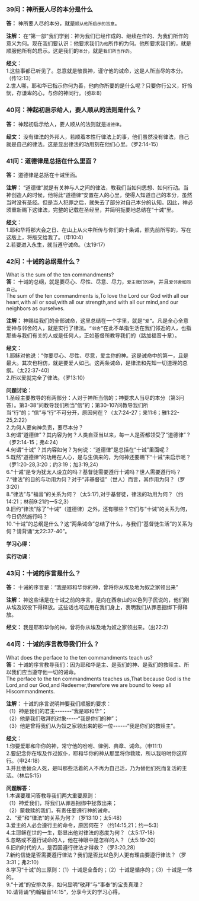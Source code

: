 ### 39问：神所要人尽的本分是什么

**答：** 神所要人尽的本分，就是`顺从他所启示的旨意`。

**注解：** 在“第一部”我们学到：神为我们已经作成的、继续在作的、为我们所作的意义为何。现在我们要认识：他要求我们`为他`所作的为何。他所要求我们的，就是顺服他所有的启示。这是我们的`本分`，就是`我们所当作的`。

**经文：**  
1.这些事都已听见了。总意就是敬畏神，谨守他的诫命，这是人所当尽的本分。（传12:13）  
2.世人哪，耶和华已指示你何为善，他向你所要的是什么呢？只要你行公义，好怜悯，存谦卑的心，与你的神同行。（弥8:8）  


### 40问：神起初启示给人，要人顺从的法则是什么？

**答：** 神起初启示给人，要人顺从的法则就是`道德律`。

**经文：** 没有律法的外邦人，若顺着本性行律法上的事，他们虽然没有律法，自己就是自己的律法。这是显出律法的功用刻在他们心里。（罗2:14-15）


### 41问：道德律是总括在什么里面？

**答：** 道德律是总括在十诫里面。

**注解：** “道德律”就是有关神与人之间的律法，教我们当如何思想、如何行动。当神创造人的时候，他将此“道德律”安置在人的心里，使得人知道自己的本分，虽然当时没有圣经。但是当人犯罪之后，就失去了部分对自己本分的认知。因此，神必须重新赐下这律法，完整的记载在圣经里，并简明扼要地总结在“十诫”里。

**经文：**  
1.耶和华将那大会之日、在山上从火中所传与你们的十条诫，照先前所写的，写在这版上，将版交给我了。（申10:4）  
2.若要进入永生，就当遵守诫命。（太19:17）  


### 42问：十诫的总纲是什么？

What is the sum of the ten commandments?  
**答：** 十诫的总纲，就是要尽心、尽性、尽意、尽力，`爱主我们的神`，并且`爱邻舍如同自己`。  
The sum of the ten commandments is,To love the Lord our God with all our heart,with all or soul,with all our strength,and with all our mind,and our neighbors as ourselves.  

**注解：** 神赐给我们的全部诫命，这里总结在一个字里，就是`“爱”`。凡是全心全意爱神与邻舍的人，就是实行了律法。`“邻舍”`在此不单指生活在我们邻近的人，也指那些与我们有关的人或是任何人，正如基督所教导我们的（路加福音十章）。

**经文：**  
1.耶稣对他说：“你要尽心、尽性、尽意，爱主你的神。这是诫命中的第一，且是最大。其次也相仿，就是要爱人如己。这两条诫命，是律法和先知一切道理的总纲。（太22:37-40）  
2.所以爱就完全了律法。（罗13:10）  

**问题讨论：**  
1.圣经主要教导的有两部分：人对于神所当信的；神要求人当尽的本分（第3问答）。第3-38”问教导我们所当“信”的；第30-107问教导我们所当“行”的；“信”与“行”不可分开，原因何在？（太7:24-27；来11:6；雅1:22-25,2:22）  
2.为何人要向神负责，要尽本分？  
3.何谓“道德律”？其内容为何？人类自亚当以来，每一人是否都领受了“道德律”？（罗2:14-15；弗4:24）  
4.何谓“十诫”？其内容如何？为何说：“道德律”是总括在“十诫”里面呢？  
5.既然“道德律”的功用在人心，是与生俱来的，为何神还要赐下“十诫”来启示呢？（罗1:20-28,3:20；约3:19；加3:19,24）  
6.“十诫”是专为犹太人设立的吗？基督徒需要遵行十诫吗？世人需要遵行吗？  
7.“律法”的目的与功用为何？对于“非基督徒”（世人）而言，其作用为何？（罗3:20）  
8.“律法”与“福音”的关系为何？（太5:17),对于基督徒，律法的功用为何？（约14:21；林前9:21约一5:2,3）  
9.旧约“律法”除了“十诫”（道德律）之外，还有哪些？它们与“十诫”的关系为何，今日仍然施行吗？  
10.“十诫”的总纲是什么？这“两条诫命”总结了什么，与我们“基督徒生活”的关系为何？请背诵“太22:37-40”。  


**学习心得：**

**实行功课：**


### 43问：十诫的序言是什么？

**答：** 十诫的序言是：“我是耶和华你的神，曾将你从埃及地为奴之家领出来”

**注解：** 神这些话是在十诫之前的序言，是向在西奈山的以色列子民说的，他们刚从埃及奴役下得释放。这些话也可应用在我们身上，表明我们从罪恶捆绑下得释放。

**经文：** 我是耶和华你的神，曾将你从埃及地为奴之家领出来。（出22:2)


### 44问：十诫的序言教导我们什么？

What does the perface to the ten commandments teach us?  
**答：** 十诫的序言教导我们：因为耶和华是主、是我们的神、是我们的救赎主、所以我们应当遵守他一切的诫命。  
The perface to the ten commandments teaches us,That because God is the Lord,and our God,and Redeemer,therefore we are bound to keep all Hiscommandments.  

**注解：** 十诫的序言说明神要我们顺服的要求：  
（1）神是我们的君主-------“我是耶和华”；  
（2）他是我们敬拜的对象-----“我是你们的神”；  
（3）他是曾将我们从为奴之家领出来的那一位------“我是你们的救赎主”。  

**经文：**  
1.你要爱耶和华你的神，常守他的吩咐、律例、典章、诫命。（申11:1）  
2.要纪念你在埃及作过奴仆，耶和华你的神从那里将你救赎，所以我吩咐你这样行。（申24:18）  
3.并且他替众人死，是叫那些活着的人不再为自己活，乃为替他们死而复活的主活。（林后5:15）  

**问题解答：**  
1.本课要理问答教导我们两大重要原则：  
（1）神爱我们，将我们从罪恶捆绑中拯救出来；  
（2）蒙救赎的我们，有责任要遵行神的诫命。  
2、“爱”和“律法”的关系为何？（罗13:10；太5:48）  
3.爱主的人必会遵行主的命令，原因何在？（约14:15,21；约一5:3）  
4.主耶稣在世的一生，彰显出他对律法的态度为何？（太5:17-18）  
5.忽略或不遵行诫命的人，他在神眼中是怎样的人？（太5:19-20）  
6.旧约时代的人，是否因遵行律法才得救？（罗3:20,28）  
7.新约信徒是否需要遵行律法？我们是否比以色列人更有理由要遵行律法？（罗3:31；弗2:10）  
8.学习“十诫”的三原则：（1）十诫是全备的；（2）十诫是循序的；（3）十诫是一体的。  
9.“十诫”的安排次序，如何显明“敬拜”与“事奉”的宝贵真理？  
10.请背诵“约翰福音14:15”，分享今天的学习心得。  


